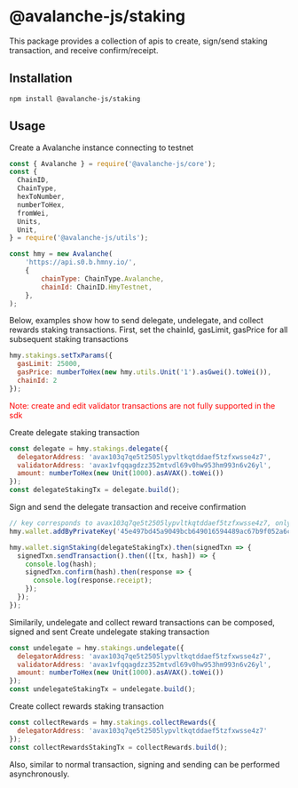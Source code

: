 # @avalanche-js/staking

This package provides a collection of apis to create, sign/send staking transaction, and receive confirm/receipt.

## Installation

```
npm install @avalanche-js/staking
```

## Usage

Create a Avalanche instance connecting to testnet

```javascript
const { Avalanche } = require('@avalanche-js/core');
const {
  ChainID,
  ChainType,
  hexToNumber,
  numberToHex,
  fromWei,
  Units,
  Unit,
} = require('@avalanche-js/utils');

const hmy = new Avalanche(
    'https://api.s0.b.hmny.io/',
    {
        chainType: ChainType.Avalanche,
        chainId: ChainID.HmyTestnet,
    },
);
```
Below, examples show how to send delegate, undelegate, and collect rewards staking transactions. First, set the chainId, gasLimit, gasPrice for all subsequent staking transactions
```javascript
hmy.stakings.setTxParams({
  gasLimit: 25000,
  gasPrice: numberToHex(new hmy.utils.Unit('1').asGwei().toWei()),
  chainId: 2
});
```
<span style="color:red">Note: create and edit validator transactions are not fully supported in the sdk</span>

Create delegate staking transaction
```javascript
const delegate = hmy.stakings.delegate({
  delegatorAddress: 'avax103q7qe5t2505lypvltkqtddaef5tzfxwsse4z7',
  validatorAddress: 'avax1vfqqagdzz352mtvdl69v0hw953hm993n6v26yl',
  amount: numberToHex(new Unit(1000).asAVAX().toWei())
});
const delegateStakingTx = delegate.build();
```

Sign and send the delegate transaction and receive confirmation
```javascript
// key corresponds to avax103q7qe5t2505lypvltkqtddaef5tzfxwsse4z7, only has testnet balance
hmy.wallet.addByPrivateKey('45e497bd45a9049bcb649016594489ac67b9f052a6cdf5cb74ee2427a60bf25e');

hmy.wallet.signStaking(delegateStakingTx).then(signedTxn => {
  signedTxn.sendTransaction().then(([tx, hash]) => {
    console.log(hash);
    signedTxn.confirm(hash).then(response => {
      console.log(response.receipt);
    });
  });
});
```

Similarily, undelegate and collect reward transactions can be composed, signed and sent
Create undelegate staking transaction
```javascript
const undelegate = hmy.stakings.undelegate({
  delegatorAddress: 'avax103q7qe5t2505lypvltkqtddaef5tzfxwsse4z7',
  validatorAddress: 'avax1vfqqagdzz352mtvdl69v0hw953hm993n6v26yl',
  amount: numberToHex(new Unit(1000).asAVAX().toWei())
});
const undelegateStakingTx = undelegate.build();
```

Create collect rewards staking transaction
```javascript
const collectRewards = hmy.stakings.collectRewards({
  delegatorAddress: 'avax103q7qe5t2505lypvltkqtddaef5tzfxwsse4z7'
});
const collectRewardsStakingTx = collectRewards.build();
```

Also, similar to normal transaction, signing and sending can be performed asynchronously.
